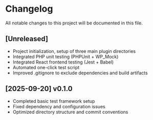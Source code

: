 # Changelog

All notable changes to this project will be documented in this file.

## [Unreleased]
- Project initialization, setup of three main plugin directories
- Integrated PHP unit testing (PHPUnit + WP_Mock)
- Integrated React frontend testing (Jest + Babel)
- Automated one-click test script
- Improved .gitignore to exclude dependencies and build artifacts

## [2025-09-20] v0.1.0
- Completed basic test framework setup
- Fixed dependency and configuration issues
- Optimized directory structure and commit conventions
